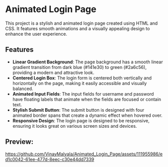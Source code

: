 # Animated Login Page

This project is a stylish and animated login page created using HTML and CSS. It features smooth animations and a visually appealing design to enhance the user experience.

## Features

- **Linear Gradient Background**: The page background has a smooth linear gradient transition from dark blue (#141e30) to green (#2a6c56), providing a modern and attractive look.
- **Centered Login Box**: The login form is centered both vertically and horizontally on the page, making it easily accessible and visually balanced.
- **Animated Input Fields**: The input fields for username and password have floating labels that animate when the fields are focused or contain text.
- **Stylish Submit Button**: The submit button is designed with four animated border spans that create a dynamic effect when hovered over.
- **Responsive Design**: The login page is designed to be responsive, ensuring it looks great on various screen sizes and devices.

## Preview:
https://github.com/VinayMalyala/Animated_Login_Page/assets/111955986/ed1c0042-61ee-477d-8eec-c30e44dd7339
